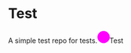 # Test

A simple test repo for tests.<span style="height: 25px;width: 25px;background-color: magenta;border-radius: 50%;display: inline-block;"></span>Test

